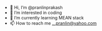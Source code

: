 - 👋 Hi, I’m @pranlinprakash
- 👀 I’m interested in coding
- 🌱 I’m currently learning MEAN stack
- 📫 How to reach me ...pranlin@yahoo.com

<!---
pranlinprakash/pranlinprakash is a ✨ special ✨ repository because its `README.md` (this file) appears on your GitHub profile.
You can click the Preview link to take a look at your changes.
--->
